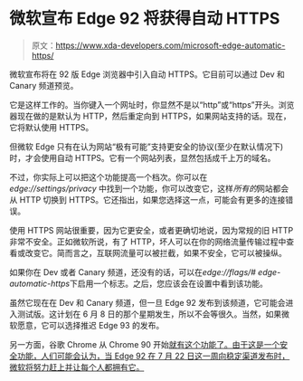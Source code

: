 # 微软宣布 Edge 92 将获得自动 HTTPS

> 原文：<https://www.xda-developers.com/microsoft-edge-automatic-https/>

微软宣布将在 92 版 Edge 浏览器中引入自动 HTTPS。它目前可以通过 Dev 和 Canary 频道预览。

它是这样工作的。当你键入一个网址时，你显然不是以“http”或“https”开头。浏览器现在做的是默认为 HTTP，然后重定向到 HTTPS，如果网站支持的话。现在，它将默认使用 HTTPS。

但微软 Edge 只有在认为网站“极有可能”支持更安全的协议(至少在默认情况下)时，才会使用自动 HTTPS。它有一个网站列表，显然包括成千上万的域名。

不过，你实际上可以把这个功能提高一个档次。你可以在 *edge://settings/privacy* 中找到一个功能，你可以改变它，这样*所有的*网站都会从 HTTP 切换到 HTTPS。它还指出，如果您选择这一点，可能会有更多的连接错误。

使用 HTTPS 网站很重要，因为它更安全，或者更确切地说，因为常规的旧 HTTP 非常不安全。正如微软所说，有了 HTTP，坏人可以在你的网络流量传输过程中查看或改变它。简而言之，互联网流量可以被拦截，如果不安全，它可以被操纵。

如果你在 Dev 或者 Canary 频道，还没有的话，可以在*edge://flags/# edge-automatic-https*下启用一个标志。之后，您应该会在设置中看到该功能。

虽然它现在在 Dev 和 Canary 频道，但一旦 Edge 92 发布到该频道，它可能会进入测试版。这计划在 6 月 8 日的那个星期发生，所以不会等很久。当然，如果微软愿意，它可以选择推迟 Edge 93 的发布。

另一方面，谷歌 Chrome 从 Chrome 90 开始[就有这个功能了。由于这是一个安全功能，人们可能会认为，当 Edge 92 在 7 月 22 日这一周向稳定渠道发布时，微软将努力赶上并让每个人都拥有它。](https://www.xda-developers.com/google-chrome-90-stable-rollout/)